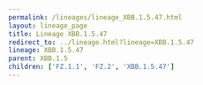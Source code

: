 ```yaml
---
permalink: /lineages/lineage_XBB.1.5.47.html
layout: lineage_page
title: Lineage XBB.1.5.47
redirect_to: ../lineage.html?lineage=XBB.1.5.47
lineage: XBB.1.5.47
parent: XBB.1.5
children: ['FZ.1.1', 'FZ.2', 'XBB.1.5.47']
---
```

